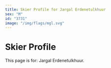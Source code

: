 ```yaml
---
title: Skier Profile for Jargal Erdenetulkhuur
sex: "M"
id: "3731"
image: "/img/flags/mgl.svg" 
---
```


# Skier Profile

This page is for: Jargal Erdenetulkhuur.
    